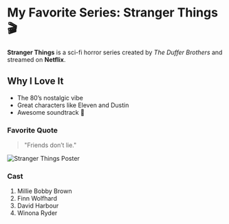# My Favorite Series: Stranger Things 🎬

**Stranger Things** is a sci-fi horror series created by *The Duffer Brothers* and streamed on **Netflix**.

## Why I Love It
- The 80’s nostalgic vibe
- Great characters like Eleven and Dustin
- Awesome soundtrack 🎵

### Favorite Quote
> "Friends don’t lie."

![Stranger Things Poster](http://www.kylelambert.com/gallery/stranger-things-season-1-poster/images/stranger-things-poster-by-kyle-lambert.jpg)

### Cast
1. Millie Bobby Brown
2. Finn Wolfhard
3. David Harbour
4. Winona Ryder

